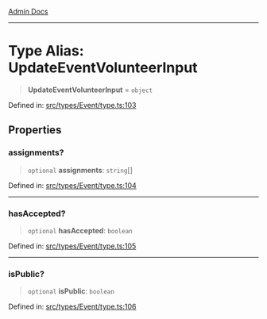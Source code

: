 [Admin Docs](/)

***

# Type Alias: UpdateEventVolunteerInput

> **UpdateEventVolunteerInput** = `object`

Defined in: [src/types/Event/type.ts:103](https://github.com/PalisadoesFoundation/talawa-admin/blob/main/src/types/Event/type.ts#L103)

## Properties

### assignments?

> `optional` **assignments**: `string`[]

Defined in: [src/types/Event/type.ts:104](https://github.com/PalisadoesFoundation/talawa-admin/blob/main/src/types/Event/type.ts#L104)

***

### hasAccepted?

> `optional` **hasAccepted**: `boolean`

Defined in: [src/types/Event/type.ts:105](https://github.com/PalisadoesFoundation/talawa-admin/blob/main/src/types/Event/type.ts#L105)

***

### isPublic?

> `optional` **isPublic**: `boolean`

Defined in: [src/types/Event/type.ts:106](https://github.com/PalisadoesFoundation/talawa-admin/blob/main/src/types/Event/type.ts#L106)
